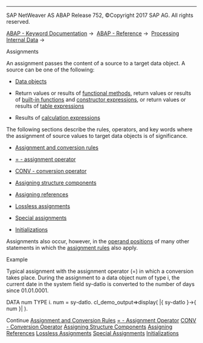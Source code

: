   

* * *

SAP NetWeaver AS ABAP Release 752, ©Copyright 2017 SAP AG. All rights reserved.

[ABAP - Keyword Documentation](javascript:call_link\('abenabap.htm'\)) →  [ABAP - Reference](javascript:call_link\('abenabap_reference.htm'\)) →  [Processing Internal Data](javascript:call_link\('abenabap_data_working.htm'\)) → 

Assignments

An assignment passes the content of a source to a target data object. A source can be one of the following:

-   [Data objects](javascript:call_link\('abendata_object_glosry.htm'\) "Glossary Entry")

-   Return values or results of [functional methods](javascript:call_link\('abenfunctional_method_glosry.htm'\) "Glossary Entry"), return values or results of [built-in functions](javascript:call_link\('abenpredefined_function_glosry.htm'\) "Glossary Entry") and [constructor expressions](javascript:call_link\('abenconstructor_expression_glosry.htm'\) "Glossary Entry"), or return values or results of [table expressions](javascript:call_link\('abentable_expression_glosry.htm'\) "Glossary Entry")

-   Results of [calculation expressions](javascript:call_link\('abencalculation_expression_glosry.htm'\) "Glossary Entry")

The following sections describe the rules, operators, and key words where the assignment of source values to target data objects is of significance.

-   [Assignment and conversion rules](javascript:call_link\('abenconversion_rules.htm'\))

-   [\= - assignment operator](javascript:call_link\('abenequals_operator.htm'\))

-   [CONV - conversion operator](javascript:call_link\('abenconstructor_expression_conv.htm'\))

-   [Assigning structure components](javascript:call_link\('abencorresponding.htm'\))

-   [Assigning references](javascript:call_link\('abenreference_assignments.htm'\))

-   [Lossless assignments](javascript:call_link\('abenlossless_move.htm'\))

-   [Special assignments](javascript:call_link\('abenabap_data_move.htm'\))

-   [Initializations](javascript:call_link\('abeninitializations.htm'\))

Assignments also occur, however, in the [operand positions](javascript:call_link\('abenoperand_position_glosry.htm'\) "Glossary Entry") of many other statements in which the [assignment rules](javascript:call_link\('abenconversion_rules.htm'\)) also apply.

Example

Typical assignment with the assignment operator (\=) in which a conversion takes place. During the assignment to a data object num of type i, the current date in the system field sy-datlo is converted to the number of days since 01.01.0001.

DATA num TYPE i.
num = sy-datlo.
cl\_demo\_output=>display( |{ sy-datlo }->{ num }| ).

Continue
[Assignment and Conversion Rules](javascript:call_link\('abenconversion_rules.htm'\))
[\= - Assignment Operator](javascript:call_link\('abenequals_operator.htm'\))
[CONV - Conversion Operator](javascript:call_link\('abenconstructor_expression_conv.htm'\))
[Assigning Structure Components](javascript:call_link\('abencorresponding.htm'\))
[Assigning References](javascript:call_link\('abenreference_assignments.htm'\))
[Lossless Assignments](javascript:call_link\('abenlossless_move.htm'\))
[Special Assignments](javascript:call_link\('abenabap_data_move.htm'\))
[Initializations](javascript:call_link\('abeninitializations.htm'\))